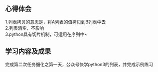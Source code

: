 ## 心得体会<br> ##
1.列表拷贝的意思是，将A列表的值拷贝到B列表中去<br>
2.列表清空，不影响<br>
3.python具有切片机制，可运用在序列中~<br>

## 学习内容及成果<br> ##
完成第二次任务细化之第一天，公众号快学python3的列表，并完成示例练习